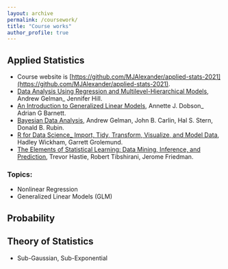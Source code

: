 ```yaml
---
layout: archive
permalink: /coursework/
title: "Course works"
author_profile: true
---
```


## Applied Statistics
- Course website is [https://github.com/MJAlexander/applied-stats-2021](https://github.com/MJAlexander/applied-stats-2021).
- [Data Analysis Using Regression and Multilevel-Hierarchical Models](https://link.springer.com/content/pdf/10.1007%2Fs00362-010-0311-z.pdf), Andrew Gelman_ Jennifer Hill.
- [An Introduction to Generalized Linear Models](https://link.springer.com/article/10.1007/s00362-011-0375-4), Annette J. Dobson_ Adrian G Barnett.
- [Bayesian Data Analysis](https://b-ok.cc/book/1306313/92e86d), Andrew Gelman, John B. Carlin, Hal S. Stern, Donald B. Rubin.
- [R for Data Science_ Import, Tidy, Transform, Visualize, and Model Data](https://b-ok.cc/book/2850613/b8f661?dsource=recommend), Hadley Wickham, Garrett Grolemund.
- [The Elements of Statistical Learning: Data Mining, Inference, and Prediction](https://web.stanford.edu/~hastie/ElemStatLearn/), Trevor Hastie, Robert Tibshirani, Jerome Friedman.

### Topics:
- Nonlinear Regression
- Generalized Linear Models (GLM)


## Probability

## Theory of Statistics
- Sub-Gaussian, Sub-Exponential

